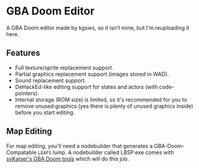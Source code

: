 # GBA Doom Editor
A GBA Doom editor made by kgsws, so it isn't mine, but I'm reuploading it here.

## Features

- Full texture/sprite replacement support.  
- Partial graphics replacement support (images stored in WAD).  
- Sound replacement support.
- DeHackEd-like editing support for states and actors (with code-pointers).  
- Internal storage (ROM size) is limited, so it's recommended for you to remove unused graphics (yes there is plenty of unused graphics inside) before you start editing.

## Map Editing
For map editing, you'll need a nodebuilder that generates a GBA-Doom-Compatable `LEAFS` lump. A nodebuilder called LBSP.exe comes with [svKaiser's GBA Doom tools](https://gbatemp.net/download/gba-doom-hacking-tools.32118/) which will do this job.
